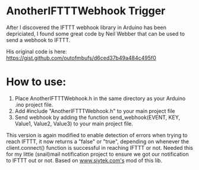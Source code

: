 # AnotherIFTTTWebhook Trigger

After I discovered the IFTTT webhook library in Arduino has been depriciated, I found some great code by Neil Webber that can be used to send a webhook to IFTTT.

His original code is here: https://gist.github.com/outofmbufs/d6ced37b49a484c495f0

# How to use:
1. Place AnotherIFTTTWebhook.h in the same directory as your Arduino .ino project file.
2. Add #include "AnotherIFTTTWebhook.h" to your main project file
3. Send webhook by adding the function send_webhook(EVENT, KEY, Value1, Value2, Value3) to your main project file.

This version is again modified to enable detection of errors when trying to reach IFTTT, it now returns a "false" or "true", depending on whenever the client.connect()
function is successful in reaching IFTTT or not. Needed this for my little (snail)mail notification project to ensure we got our notification to IFTTT out or not.
Based on www.siytek.com's mod of this lib.  